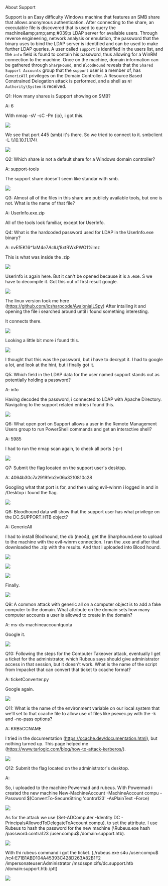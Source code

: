 
About Support

Support is an Easy difficulty Windows machine that features an SMB share that allows anonymous authentication. After connecting to the share, an executable file is discovered that is used to query the machine&amp;amp;amp;amp;#039;s LDAP server for available users. Through reverse engineering, network analysis or emulation, the password that the binary uses to bind the LDAP server is identified and can be used to make further LDAP queries. A user called `support` is identified in the users list, and the `info` field is found to contain his password, thus allowing for a WinRM connection to the machine. Once on the machine, domain information can be gathered through `SharpHound`, and `BloodHound` reveals that the `Shared Support Accounts` group that the `support` user is a member of, has `GenericAll` privileges on the Domain Controller. A Resource Based Constrained Delegation attack is performed, and a shell as `NT Authority\System` is received.



Q1: How many shares is Support showing on SMB?

A: 6

With nmap -sV -sC -Pn {ip}, i got this.

![](../../Img/Pasted%20image%2020250430141803.png)

We see that port 445 (smb) it's there. So we tried to connect to it. smbclient -L \\\\10.10.11.174\\

![](../../Img/Pasted%20image%2020250430142451.png)


Q2: Which share is not a default share for a Windows domain controller?

A: support-tools


The support share doesn't seem like standar with smb.

![](../../Img/Pasted%20image%2020250430142412.png)


Q3: Almost all of the files in this share are publicly available tools, but one is not. What is the name of that file?

A: UserInfo.exe.zip

All of the tools look familiar, except for UserInfo.

Q4: What is the hardcoded password used for LDAP in the UserInfo.exe binary?

A: nvEfEK16^1aM4$e7AclUf8x$tRWxPWO1%lmz

This is what was inside the .zip

![](../../Img/Pasted%20image%2020250430142830.png)

UserInfo is again here. But it can't be opened because it is a .exe. S we have to decompile it.
Got this out of first result google.

![](../../Img/Pasted%20image%2020250430143533.png)

The linux version took me here (https://github.com/icsharpcode/AvaloniaILSpy)
After intalling it and opening the file i searched around until i found something interesting.

It connects there.

![](../../Img/Pasted%20image%2020250430150602.png)

Looking a little bit more i found this.

![](../../Img/Pasted%20image%2020250430150800.png)

I thought that this was the password, but i have to decrypt it.
I had to google a lot, and look at the hint, but i finally got it.

Q5: Which field in the LDAP data for the user named support stands out as potentially holding a password?

A: info

Having decoded the password, i connected to LDAP with Apache Directory. Navigating to the support related entries i found this.

![](../../Img/Pasted%20image%2020250430152540.png)

Q6: What open port on Support allows a user in the Remote Management Users group to run PowerShell commands and get an interactive shell?

A: 5985

I had to run the nmap scan again, to check all ports (-p-)

![](../../Img/Pasted%20image%2020250430154940.png)

Q7: Submit the flag located on the support user's desktop.

A: 4064b30c7a2919feb2e06a32f0810c28

Googling what that port is for, and then using evil-winrm i logged in and in /Desktop i found the flag.

![](../../Img/Pasted%20image%2020250430153159.png)

Q8: Bloodhound data will show that the support user has what privilege on the DC.SUPPORT.HTB object?

A: GenericAll

I had to install Blodhound, the db (neo4j), get the Sharphound.exe to upload to the machine with the evil-winrm connection.
I ran the .exe and after that downloaded the .zip with the results.
And that i uploaded into Blood hound.

![](../../Img/Pasted%20image%2020250430155226.png)

![](../../Img/Pasted%20image%2020250430155344.png)

![](../../Img/Pasted%20image%2020250430155500.png)

Finally.

![](../../Img/Pasted%20image%2020250430155748.png)

Q9: A common attack with generic all on a computer object is to add a fake computer to the domain. What attribute on the domain sets how many computer accounts a user is allowed to create in the domain?

A: ms-ds-machineaccountquota

Google it.

![](../../Img/Pasted%20image%2020250430160121.png)

Q10: Following the steps for the Computer Takeover attack, eventually I get a ticket for the administrator, which Rubeus says should give administrator access in that session, but it doesn't work. What is the name of the script from Impacket that can convert that ticket to ccache format?

A: ticketConverter.py

Google again.

![](../../Img/Pasted%20image%2020250430162918.png)


Q11: What is the name of the environment variable on our local system that we'll set to that ccache file to allow use of files like psexec.py with the -k and -no-pass options?

A: KRB5CCNAME

I tried in the documentation (https://ccache.dev/documentation.html), but nothing turned up.
This page helped me (https://www.tarlogic.com/blog/how-to-attack-kerberos/).

![](../../Img/Pasted%20image%2020250430163654.png)


Q12: Submit the flag located on the administrator's desktop.

A: 

So, i uploaded to the machine Powermad and rubeus.
With Powermad i created the new machine New-MachineAccount -MachineAccount compu -Password $(ConvertTo-SecureString 'contra123' -AsPlainText -Force)

![](../../Img/Pasted%20image%2020250430162245.png)

As for the attack we use (Set-ADComputer -Identity DC -PrincipalsAllowedToDelegateToAccount compu). to set the attribute.
I use Rubeus to hash the password for the new machine (\Rubeus.exe hash /password:contra123 /user:compu$ /domain:support.htb).

![](../../Img/Pasted%20image%2020250430162721.png)

With thi rubeus command i got the ticket. (./rubeus.exe s4u /user:compu$ /rc4:E71B1ABD104A45393C428D263A82B1F2 /impersonateuser:Administrator /msdsspn:cifs/dc.support.htb /domain:support.htb /ptt)

![](../../Img/Pasted%20image%2020250430170015.png)




